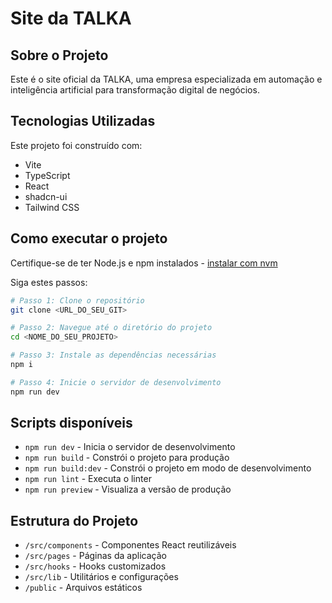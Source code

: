 # Site da TALKA

## Sobre o Projeto

Este é o site oficial da TALKA, uma empresa especializada em automação e inteligência artificial para transformação digital de negócios.

## Tecnologias Utilizadas

Este projeto foi construído com:

- Vite
- TypeScript
- React
- shadcn-ui
- Tailwind CSS

## Como executar o projeto

Certifique-se de ter Node.js e npm instalados - [instalar com nvm](https://github.com/nvm-sh/nvm#installing-and-updating)

Siga estes passos:

```sh
# Passo 1: Clone o repositório
git clone <URL_DO_SEU_GIT>

# Passo 2: Navegue até o diretório do projeto
cd <NOME_DO_SEU_PROJETO>

# Passo 3: Instale as dependências necessárias
npm i

# Passo 4: Inicie o servidor de desenvolvimento
npm run dev
```

## Scripts disponíveis

- `npm run dev` - Inicia o servidor de desenvolvimento
- `npm run build` - Constrói o projeto para produção
- `npm run build:dev` - Constrói o projeto em modo de desenvolvimento
- `npm run lint` - Executa o linter
- `npm run preview` - Visualiza a versão de produção

## Estrutura do Projeto

- `/src/components` - Componentes React reutilizáveis
- `/src/pages` - Páginas da aplicação
- `/src/hooks` - Hooks customizados
- `/src/lib` - Utilitários e configurações
- `/public` - Arquivos estáticos

